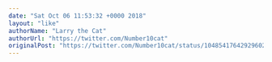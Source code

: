 ```yaml
---
date: "Sat Oct 06 11:53:32 +0000 2018"
layout: "like"
authorName: "Larry the Cat"
authorUrl: "https://twitter.com/Number10cat"
originalPost: "https://twitter.com/Number10cat/status/1048541764292960256"
---
```

